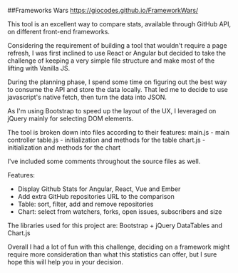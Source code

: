 ##Frameworks Wars
https://giocodes.github.io/FrameworkWars/

This tool is an excellent way to compare stats, available through GitHub API, on different front-end frameworks.

Considering the requirement of building a tool that wouldn't require a page refresh, I was first inclined to use React or Angular but decided to take the challenge of keeping a very simple file structure and make most of the lifting with Vanilla JS. 

During the planning phase, I spend some time on figuring out the best way to consume the API and store the data locally. That led me to decide to use javascript's native fetch, then turn the data into JSON.

As I'm using Bootstrap to speed up the layout of the UX, I leveraged on jQuery mainly for selecting DOM elements. 

The tool is broken down into files according to their features:
main.js - main controller
table.js - initialization and methods for the table
chart.js - initialization and methods for the chart

I've included some comments throughout the source files as well.

Features: 
* Display Github Stats for Angular, React, Vue and Ember
* Add extra GitHub repositories URL to the comparison
* Table: sort, filter, add and remove repositories
* Chart: select from watchers, forks, open issues, subscribers and size

The libraries used for this project are:
Bootstrap + jQuery
DataTables
and Chart.js

Overall I had a lot of fun with this challenge, deciding on a framework might require more consideration than what this statistics can offer, but I sure hope this will help you in your decision.
